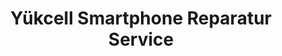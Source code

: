 ---
title: "Yükcell Smartphone Reparatur Service"
url: /bremen/yuekcell-smartphone-reparatur-service/
shop: Handy
---